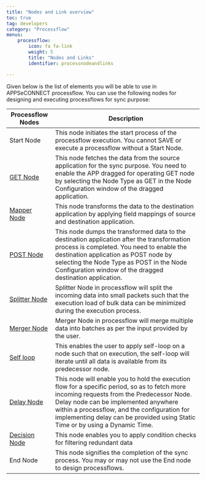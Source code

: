 ```yaml
---
title: "Nodes and Link overview"
toc: true
tag: developers
category: "Processflow"
menus: 
    processflow:
        icon: fa fa-link
        weight: 5
        title: "Nodes and Links" 
        identifier: processnodeandlinks 

---
```


Given below is the list of elements you will be able to use in APPSeCONNECT processflow. You can use the following nodes for designing and executing processflows for sync purpose:

|Processflow Nodes|Description|
|------------------|----------------|
|Start Node| This node initiates the start process of the processflow execution. You cannot SAVE or execute a processflow without a Start Node.|
|[GET Node](/processflow/working-with-GET/)|This node fetches the data from the source application for the sync purpose. You need to enable the APP dragged for operating GET node by selecting the Node Type as GET in the Node Configuration window of the dragged application.|
|[Mapper Node](/processflow/working-with-mapper/)| This node transforms the data to the destination application by applying field mappings of source and destination application.|
|[POST Node](/processflow/working-with-POST/)| This node dumps the transformed data to the destination application after the transformation process is completed. You need to enable the destination application as POST node by selecting the Node Type as POST in the Node Configuration window of the dragged destination application.|
|[Splitter Node](/processflow/working-with-processflow-splitter/)|Splitter Node in processflow will split the incoming data into small packets such that the execution load of bulk data can be minimized during the execution process.|
|[Merger Node](/processflow/working-with-revamped-merger/)|Merger Node in processflow will merge multiple data into batches as per the input provided by the user.  |
|[Self loop](/processflow/working-with-processflow-selfloop/)|This enables the user to apply self-loop on a node such that on execution, the self-loop will iterate until all data is available from its predecessor node.|
|[Delay Node](/processflow/working-with-processflow-delay/)| This node will enable you to hold the execution flow for a specific period, so as to fetch more incoming requests from the Predecessor Node. Delay node can be implemented anywhere within a processflow, and the configuration for implementing delay can be provided using Static Time or by using a Dynamic Time.|
|[Decision Node](/processflow/working-with-decision/)|This node enables you to apply condition checks for filtering redundant data|
|End Node| This node signifies the completion of the sync process. You may or may not use the End node to design processflows.|
